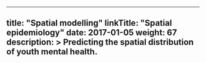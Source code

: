 
---
title: "Spatial modelling"
linkTitle: "Spatial epidemiology"
date: 2017-01-05
weight: 67
description: >
  Predicting the spatial distribution of youth mental health.
---



